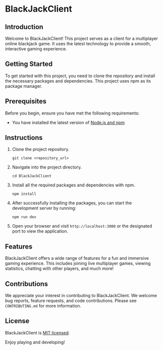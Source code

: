 # BlackJackClient

## Introduction
Welcome to BlackJackClient! This project serves as a client for a multiplayer online blackjack game. It uses the latest technology to provide a smooth, interactive gaming experience. 

## Getting Started
To get started with this project, you need to clone the repository and install the necessary packages and dependencies. This project uses npm as its package manager.

## Prerequisites
Before you begin, ensure you have met the following requirements:
* You have installed the latest version of [Node.js and npm](https://nodejs.org/en/download/)

## Instructions

1. Clone the project repository.
    ```
    git clone <repository_url>
    ```
2. Navigate into the project directory.
    ```
    cd BlackJackClient
    ```
3. Install all the required packages and dependencies with npm.
    ```
    npm install
    ```
4. After successfully installing the packages, you can start the development server by running:
    ```
    npm run dev
    ```
5. Open your browser and visit `http://localhost:3000` or the designated port to view the application.

## Features
BlackJackClient offers a wide range of features for a fun and immersive gaming experience. This includes joining live multiplayer games, viewing statistics, chatting with other players, and much more!

## Contributions
We appreciate your interest in contributing to BlackJackClient. We welcome bug reports, feature requests, and code contributions. Please see `CONTRIBUTING.md` for more information.

## License
BlackJackClient is [MIT licensed](./LICENSE).

Enjoy playing and developing!
